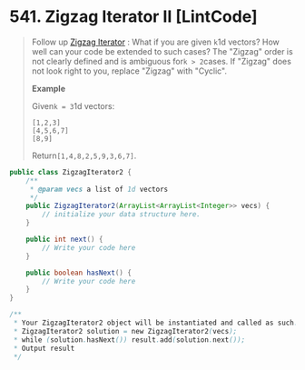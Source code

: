 # 541. Zigzag Iterator II \[LintCode\]

> Follow up [Zigzag Iterator](http://www.lintcode.com/en/problem/zigzag-iterator/) : What if you are given `k`1d vectors? How well can your code be extended to such cases? The "Zigzag" order is not clearly defined and is ambiguous for`k > 2`cases. If "Zigzag" does not look right to you, replace "Zigzag" with "Cyclic".
>
> **Example**
>
> Given`k = 3`1d vectors:
>
> ```
> [1,2,3]
> [4,5,6,7]
> [8,9]
> ```
>
> Return`[1,4,8,2,5,9,3,6,7]`.

```java
public class ZigzagIterator2 {
    /**
     * @param vecs a list of 1d vectors
     */
    public ZigzagIterator2(ArrayList<ArrayList<Integer>> vecs) {
        // initialize your data structure here.
    }

    public int next() {
        // Write your code here
    }

    public boolean hasNext() {
        // Write your code here   
    }
}

/**
 * Your ZigzagIterator2 object will be instantiated and called as such:
 * ZigzagIterator2 solution = new ZigzagIterator2(vecs);
 * while (solution.hasNext()) result.add(solution.next());
 * Output result
 */
```



